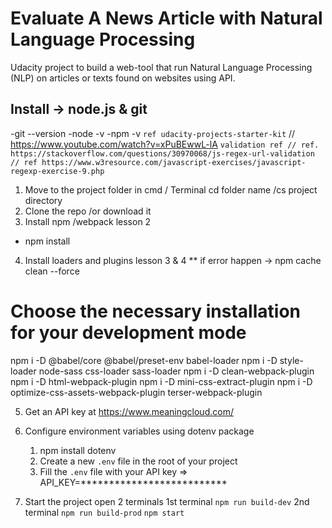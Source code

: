 # Evaluate A News Article with Natural Language Processing
Udacity project to build a web-tool that run Natural Language Processing (NLP) on articles or texts found on websites using API.

## Install -> node.js & git 
-git --version
-node -v
-npm -v
`` ref udacity-projects-starter-kit ``
// https://www.youtube.com/watch?v=xPuBEwwL-lA
`` validation ref
 // ref. https://stackoverflow.com/questions/30970068/js-regex-url-validation
 // ref https://www.w3resource.com/javascript-exercises/javascript-regexp-exercise-9.php  ``
1. Move to the project folder
in cmd / Terminal cd folder name /cs project directory
2. Clone the repo /or download it 
3. Install npm /webpack lesson 2
- npm install
4. Install loaders and plugins lesson 3 & 4
** if error happen -> npm cache clean --force 

# Choose the necessary installation for your development mode
npm i -D @babel/core @babel/preset-env babel-loader
npm i -D style-loader node-sass css-loader sass-loader
npm i -D clean-webpack-plugin
npm i -D html-webpack-plugin
npm i -D mini-css-extract-plugin
npm i -D optimize-css-assets-webpack-plugin terser-webpack-plugin

5. Get an API key at https://www.meaningcloud.com/

6. Configure environment variables using dotenv package
	1. npm install dotenv 
	2. Create a new `.env` file in the root of your project
	3. Fill the `.env` file with your API key =>
	API_KEY=**************************
	
7. Start the project
open 2 terminals 
1st terminal 
`npm run build-dev`
2nd terminal 
`npm run build-prod` 
`npm start` 

